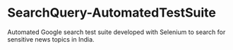 # SearchQuery-AutomatedTestSuite
Automated Google search test suite developed with Selenium to search for sensitive news topics in India.
